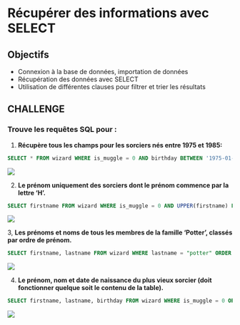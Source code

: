 # Récupérer des informations avec SELECT

## Objectifs
- Connexion à la base de données, importation de données
- Récupération des données avec SELECT
- Utilisation de différentes clauses pour filtrer et trier les résultats

## CHALLENGE

### Trouve les requêtes SQL pour :

1. **Récupère tous les champs pour les sorciers nés entre 1975 et 1985:**

```SQL
SELECT * FROM wizard WHERE is_muggle = 0 AND birthday BETWEEN '1975-01-01' AND '1985-12-31';
```
![](https://imgur.com/wLO46lu.png)


2. **Le prénom uniquement des sorciers dont le prénom commence par la lettre ‘H’.**

```SQL
SELECT firstname FROM wizard WHERE is_muggle = 0 AND UPPER(firstname) LIKE 'H%';
```
![](https://imgur.com/xkkk0xJ.png)


3, **Les prénoms et noms de tous les membres de la famille ‘Potter’, classés par ordre de prénom.**

```SQL
SELECT firstname, lastname FROM wizard WHERE lastname = "potter" ORDER BY firstname ASC;
```
![](https://imgur.com/DKEVafT.png)


4. **Le prénom, nom et date de naissance du plus vieux sorcier (doit fonctionner quelque soit le contenu de la table).**

```SQL
SELECT firstname, lastname, birthday FROM wizard WHERE is_muggle = 0 ORDER BY birthday ASC LIMIT 1;
```
![](https://imgur.com/t4OrIbg.png)
